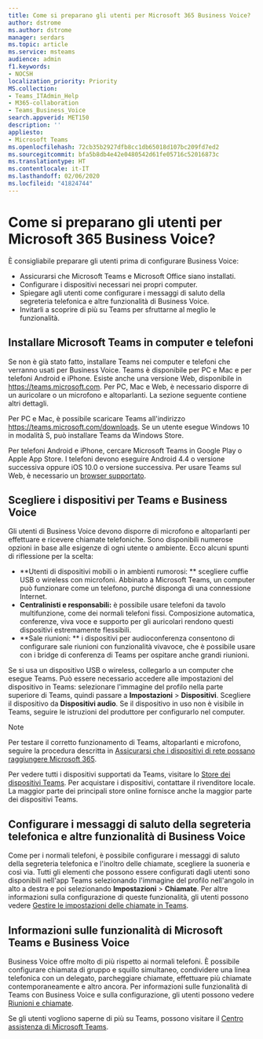 ```yaml
---
title: Come si preparano gli utenti per Microsoft 365 Business Voice?
author: dstrome
ms.author: dstrome
manager: serdars
ms.topic: article
ms.service: msteams
audience: admin
f1.keywords:
- NOCSH
localization_priority: Priority
MS.collection:
- Teams_ITAdmin_Help
- M365-collaboration
- Teams_Business_Voice
search.appverid: MET150
description: ''
appliesto:
- Microsoft Teams
ms.openlocfilehash: 72cb35b2927dfb8cc1db65018d107bc209fd7ed2
ms.sourcegitcommit: bfa5b8db4e42e0480542d61fe05716c52016873c
ms.translationtype: HT
ms.contentlocale: it-IT
ms.lasthandoff: 02/06/2020
ms.locfileid: "41824744"
---
```

# <a name="how-do-i-get-my-users-ready-for-microsoft-365-business-voice"></a>Come si preparano gli utenti per Microsoft 365 Business Voice?

È consigliabile preparare gli utenti prima di configurare Business Voice:
- Assicurarsi che Microsoft Teams e Microsoft Office siano installati. 
- Configurare i dispositivi necessari nei propri computer.
- Spiegare agli utenti come configurare i messaggi di saluto della segreteria telefonica e altre funzionalità di Business Voice.
- Invitarli a scoprire di più su Teams per sfruttarne al meglio le funzionalità.

## <a name="install-microsoft-teams-on-computers-and-phones"></a>Installare Microsoft Teams in computer e telefoni

Se non è già stato fatto, installare Teams nei computer e telefoni che verranno usati per Business Voice. Teams è disponibile per PC e Mac e per telefoni Android e iPhone. Esiste anche una versione Web, disponibile in https://teams.microsoft.com. Per PC, Mac e Web, è necessario disporre di un auricolare o un microfono e altoparlanti. La sezione seguente contiene altri dettagli.

Per PC e Mac, è possibile scaricare Teams all'indirizzo https://teams.microsoft.com/downloads. Se un utente esegue Windows 10 in modalità S, può installare Teams da Windows Store.

Per telefoni Android e iPhone, cercare Microsoft Teams in Google Play o Apple App Store. I telefoni devono eseguire Android 4.4 o versione successiva oppure iOS 10.0 o versione successiva.
Per usare Teams sul Web, è necessario un [browser supportato](../get-clients.md#web-client).

## <a name="choose-devices-for-teams-and-business-voice"></a>Scegliere i dispositivi per Teams e Business Voice

Gli utenti di Business Voice devono disporre di microfono e altoparlanti per effettuare e ricevere chiamate telefoniche. Sono disponibili numerose opzioni in base alle esigenze di ogni utente o ambiente. Ecco alcuni spunti di riflessione per la scelta:

* **Utenti di dispositivi mobili o in ambienti rumorosi: ** scegliere cuffie USB o wireless con microfoni. Abbinato a Microsoft Teams, un computer può funzionare come un telefono, purché disponga di una connessione Internet.
* **Centralinisti e responsabili:** è possibile usare telefoni da tavolo multifunzione, come dei normali telefoni fissi. Composizione automatica, conferenze, viva voce e supporto per gli auricolari rendono questi dispositivi estremamente flessibili.
* **Sale riunioni: ** i dispositivi per audioconferenza consentono di configurare sale riunioni con funzionalità vivavoce, che è possibile usare con i bridge di conferenza di Teams per ospitare anche grandi riunioni.

Se si usa un dispositivo USB o wireless, collegarlo a un computer che esegue Teams. Può essere necessario accedere alle impostazioni del dispositivo in Teams: selezionare l'immagine del profilo nella parte superiore di Teams, quindi passare a **Impostazioni** > **Dispositivi**. Scegliere il dispositivo da **Dispositivi audio**. Se il dispositivo in uso non è visibile in Teams, seguire le istruzioni del produttore per configurarlo nel computer.

> [!NOTE]
> Per testare il corretto funzionamento di Teams, altoparlanti e microfono, seguire la procedura descritta in [Assicurarsi che i dispositivi di rete possano raggiungere Microsoft 365](get-ready-internet.md#make-sure-the-computers-and-devices-on-your-network-can-reach-microsoft-365).

Per vedere tutti i dispositivi supportati da Teams, visitare lo [Store dei dispositivi Teams](https://products.office.com/microsoft-teams/across-devices/devices). Per acquistare i dispositivi, contattare il rivenditore locale. La maggior parte dei principali store online fornisce anche la maggior parte dei dispositivi Teams.

## <a name="set-up-voicemail-greetings-and-other-business-voice-features"></a>Configurare i messaggi di saluto della segreteria telefonica e altre funzionalità di Business Voice

Come per i normali telefoni, è possibile configurare i messaggi di saluto della segreteria telefonica e l'inoltro delle chiamate, scegliere la suoneria e così via. Tutti gli elementi che possono essere configurati dagli utenti sono disponibili nell'app Teams selezionando l'immagine del profilo nell'angolo in alto a destra e poi selezionando **Impostazioni** > **Chiamate**. Per altre informazioni sulla configurazione di queste funzionalità, gli utenti possono vedere [Gestire le impostazioni delle chiamate in Teams](https://support.office.com/article/manage-your-call-settings-in-teams-456cb611-3477-496f-b31a-6ab752a7595f).

## <a name="learn-what-microsoft-teams-and-business-voice-can-do"></a>Informazioni sulle funzionalità di Microsoft Teams e Business Voice

Business Voice offre molto di più rispetto ai normali telefoni. È possibile configurare chiamata di gruppo e squillo simultaneo, condividere una linea telefonica con un delegato, parcheggiare chiamate, effettuare più chiamate contemporaneamente e altro ancora. Per informazioni sulle funzionalità di Teams con Business Voice e sulla configurazione, gli utenti possono vedere [Riunioni e chiamate](https://support.office.com/article/meetings-and-calls-d92432d5-dd0f-4d17-8f69-06096b6b48a8?ui=en-US&rs=en-US&ad=US#ID0EAABAAA=Calls).

Se gli utenti vogliono saperne di più su Teams, possono visitare il [Centro assistenza di Microsoft Teams](https://support.office.com/teams).
